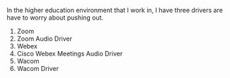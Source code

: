 In the higher education environment that I work in, I have three drivers are have to worry about pushing out.

1. Zoom
  1. Zoom Audio Driver
2. Webex
  1. Cisco Webex Meetings Audio Driver
3. Wacom
  1. Wacom Driver
